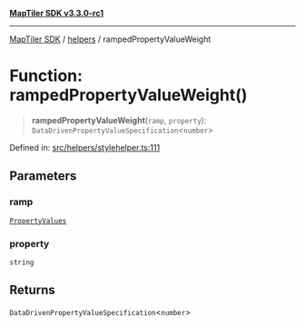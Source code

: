 [**MapTiler SDK v3.3.0-rc1**](../../../../README.md)

***

[MapTiler SDK](../../../../README.md) / [helpers](../README.md) / rampedPropertyValueWeight

# Function: rampedPropertyValueWeight()

> **rampedPropertyValueWeight**(`ramp`, `property`): `DataDrivenPropertyValueSpecification`\<`number`\>

Defined in: [src/helpers/stylehelper.ts:111](https://github.com/maptiler/maptiler-sdk-js/blob/d9cb958ebf063ecde2f6f583eb172e5a83460e6a/src/helpers/stylehelper.ts#L111)

## Parameters

### ramp

[`PropertyValues`](../type-aliases/PropertyValues.md)

### property

`string`

## Returns

`DataDrivenPropertyValueSpecification`\<`number`\>
